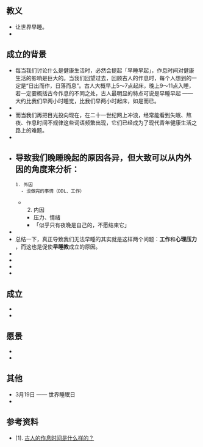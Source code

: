 ## 教义
- 让世界早睡。
-
## 成立的背景
- 每当我们讨论什么是健康生活时，必然会提起「早睡早起」，作息时间对健康生活的影响是巨大的。当我们回望过去，回顾古人的作息时，每个人想到的一定是“日出而作，日落而息”。古人大概早上5～7点起床，晚上9～11点入睡，若一定要概括古今作息的不同之处，古人最明显的特点可说是早睡早起 —— 大约比我们早两小时睡觉，比我们早两小时起床，如是而已。
-
- 而当我们再把目光投向现在，在二十一世纪网上冲浪，经常能看到失眠、熬夜、作息时间不规律这些词语频繁出现，它们已经成为了现代青年健康生活之路上的难题。
-
- 导致我们晚睡晚起的原因各异，但大致可以从内外因的角度来分析：
	-
	  1. 外因
		- 没做完的事情（DDL、工作）
	-
	  2. 内因
		- 压力、情绪
		- 「似乎只有夜晚是自己的，不愿结束它」
-
- 总结一下，真正导致我们无法早睡的其实就是这样两个问题：**工作**和**心理压力** ，而这也是促使**早睡教**成立的原因。
-
-
-
-
## 成立
-
-
## 愿景
-
-
## 其他
- 3月19日 —— 世界睡眠日
-
## 参考资料
- [1]. [古人的作息时间是什么样的？](https://www.zhihu.com/question/27421004)